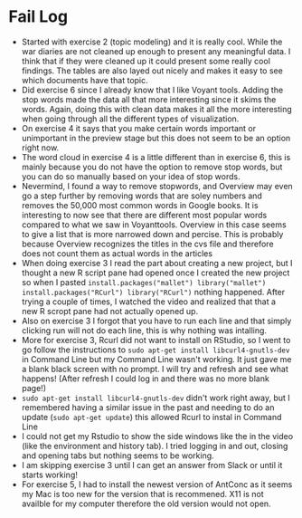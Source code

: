 # Fail Log

* Started with exercise 2 (topic modeling) and it is really cool. While the war diaries are not cleaned up enough to present any meaningful data. I think that if they were cleaned up it could present some really cool findings. The tables are also layed out nicely and makes it easy to see which documents have that topic.
* Did exercise 6 since I already know that I like Voyant tools. Adding the stop words made the data all that more interesting since it skims the words. Again, doing this with clean data makes it all the more interesting when going through all the different types of visualization.
* On exercise 4 it says that you make certain words important or unimportant in the preview stage but this does not seem to be an option right now.
* The word cloud in exercise 4 is a little different than in exercise 6, this is mainly because you do not have the option to remove stop words, but you can do so manually based on your idea of stop words.
* Nevermind, I found a way to remove stopwords, and Overview may even go a step further by removing words that are soley numbers and removes the 50,000 most common words in Google books. It is interesting to now see that there are different most popular words compared to what we saw in Voyanttools. Overview in this case seems to give a list that is more narrowed down and percise. This is probably because Overview recognizes the titles in the cvs file and therefore does not count them as actual words in the articles
* When doing exercise 3 I read the part about creating a new project, but I thought a new R script pane had opened once I created the new project so when I pasted `install.packages("mallet") library("mallet") install.packages("RCurl") library("RCurl")` nothing happened. After trying a couple of times, I watched the video and realized that that a new R scropt pane had not actually opened up.
* Also on exercise 3 I forgot that you have to run each line and that simply clicking run will not do each line, this is why nothing was intalling.
* More for exercise 3, Rcurl did not want to install on RStudio, so I went to go follow the instructions to `sudo apt-get install libcurl4-gnutls-dev` in Command Line but my Command Line wasn't working. It just gave me a blank black screen with no prompt. I will try and refresh and see what happens! (After refresh I could log in and there was no more blank page!)
* `sudo apt-get install libcurl4-gnutls-dev` didn't work right away, but I remembered having a similar issue in the past and needing to do an update (`sudo apt-get update`) this allowed Rcurl to instal in Command Line
* I could not get my Rstudio to show the side windows like the in the video (like the environment and history tab). I tried logging in and out, closing and opening tabs but nothing seems to be working.
* I am skipping exercise 3 until I can get an answer from Slack or until it starts working!
* For exercise 5, I had to install the newest version of AntConc as it seems my Mac is too new for the version that is recommened. X11 is not availble for my computer therefore the old version would not open.
